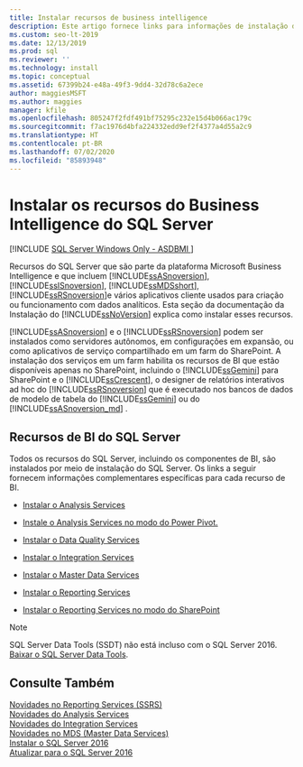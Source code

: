 ```yaml
---
title: Instalar recursos de business intelligence
description: Este artigo fornece links para informações de instalação de recursos do SQL Server que fazem parte da plataforma de Business Intelligence da Microsoft.
ms.custom: seo-lt-2019
ms.date: 12/13/2019
ms.prod: sql
ms.reviewer: ''
ms.technology: install
ms.topic: conceptual
ms.assetid: 67399b24-e48a-49f3-9dd4-32d78c6a2ece
author: maggiesMSFT
ms.author: maggies
manager: kfile
ms.openlocfilehash: 805247f2fdf491bf75295c232e15d4b066ac179c
ms.sourcegitcommit: f7ac1976d4bfa224332edd9ef2f4377a4d55a2c9
ms.translationtype: HT
ms.contentlocale: pt-BR
ms.lasthandoff: 07/02/2020
ms.locfileid: "85893948"
---
```

# <a name="install-sql-server-business-intelligence-features"></a>Instalar os recursos do Business Intelligence do SQL Server

[!INCLUDE [SQL Server Windows Only - ASDBMI ](../../includes/applies-to-version/sql-windows-only-asdbmi.md)]

  Recursos do SQL Server que são parte da plataforma Microsoft Business Intelligence e que incluem [!INCLUDE[ssASnoversion](../../includes/ssasnoversion-md.md)], [!INCLUDE[ssISnoversion](../../includes/ssisnoversion-md.md)], [!INCLUDE[ssMDSshort](../../includes/ssmdsshort-md.md)], [!INCLUDE[ssRSnoversion](../../includes/ssrsnoversion-md.md)]e vários aplicativos cliente usados para criação ou funcionamento com dados analíticos. Esta seção da documentação da Instalação do [!INCLUDE[ssNoVersion](../../includes/ssnoversion-md.md)] explica como instalar esses recursos.  
  
 [!INCLUDE[ssASnoversion](../../includes/ssasnoversion-md.md)] e o [!INCLUDE[ssRSnoversion](../../includes/ssrsnoversion-md.md)] podem ser instalados como servidores autônomos, em configurações em expansão, ou como aplicativos de serviço compartilhado em um farm do SharePoint. A instalação dos serviços em um farm habilita os recursos de BI que estão disponíveis apenas no SharePoint, incluindo o [!INCLUDE[ssGemini](../../includes/ssgemini-md.md)] para SharePoint e o [!INCLUDE[ssCrescent](../../includes/sscrescent-md.md)], o designer de relatórios interativos ad hoc do [!INCLUDE[ssRSnoversion](../../includes/ssrsnoversion-md.md)] que é executado nos bancos de dados de modelo de tabela do [!INCLUDE[ssGemini](../../includes/ssgemini-md.md)] ou do [!INCLUDE[ssASnoversion_md](../../includes/ssasnoversion-md.md)] .  
  
## <a name="sql-server-bi-features"></a>Recursos de BI do SQL Server  
 Todos os recursos do SQL Server, incluindo os componentes de BI, são instalados por meio de instalação do SQL Server. Os links a seguir fornecem informações complementares específicas para cada recurso de BI.  
  
-   [Instalar o Analysis Services](https://docs.microsoft.com/analysis-services/instances/install-windows/install-analysis-services)  
  
-   [Instale o Analysis Services no modo do Power Pivot.](https://docs.microsoft.com/analysis-services/instances/install-windows/install-analysis-services-in-power-pivot-mode)  
  
-   [Instalar o Data Quality Services](../../data-quality-services/install-windows/install-data-quality-services.md)  
  
-   [Instalar o Integration Services](../../integration-services/install-windows/install-integration-services.md)  
  
-   [Instalar o Master Data Services](../../master-data-services/install-windows/install-master-data-services.md)  
  
-   [Instalar o Reporting Services](../../reporting-services/install-windows/install-reporting-services.md)  
  
-   [Instalar o Reporting Services no modo do SharePoint](../../reporting-services/install-windows/install-reporting-services-sharepoint-mode.md)  

> [!NOTE]
> SQL Server Data Tools (SSDT) não está incluso com o SQL Server 2016. [Baixar o SQL Server Data Tools](https://go.microsoft.com/fwlink/?LinkID=616714).
  
## <a name="see-also"></a>Consulte Também  
 [Novidades no Reporting Services &#40;SSRS&#41;](https://msdn.microsoft.com/bc909063-6b84-4b3a-80d2-e93fc04b4b9d)   
 [Novidades do Analysis Services](https://docs.microsoft.com/analysis-services/what-s-new-in-analysis-services)   
 [Novidades do Integration Services](../../integration-services/what-s-new-in-integration-services-in-sql-server-2016.md)   
 [Novidades no MDS &#40;Master Data Services&#41;](../../master-data-services/what-s-new-in-master-data-services-mds.md)   
 [Instalar o SQL Server 2016](../../database-engine/install-windows/install-sql-server.md)   
 [Atualizar para o SQL Server 2016](../../database-engine/install-windows/upgrade-sql-server.md)  
  
  
